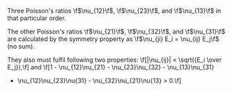 Three Poisson's ratios \f$\nu_{12}\f$, \f$\nu_{23}\f$, and \f$\nu_{13}\f$ in
that particular order.

The other Poisson's ratios \f$\nu_{21}\f$, \f$\nu_{32}\f$, and \f$\nu_{31}\f$
are calculated by the symmetry property as \f$\nu_{ji} E_i = \nu_{ij} E_j\f$ (no sum).

They also must fulfil following two properties:
\f[|\nu_{ij}| < \sqrt({E_i \over E_j}),\f]
and
\f[1 - \nu_{12}\nu_{21} - \nu_{23}\nu_{32} - \nu_{13}\nu_{31}
- \nu_{12}\nu_{23}\nu{31} - \nu_{32}\nu_{21}\nu{13} > 0.\f]
